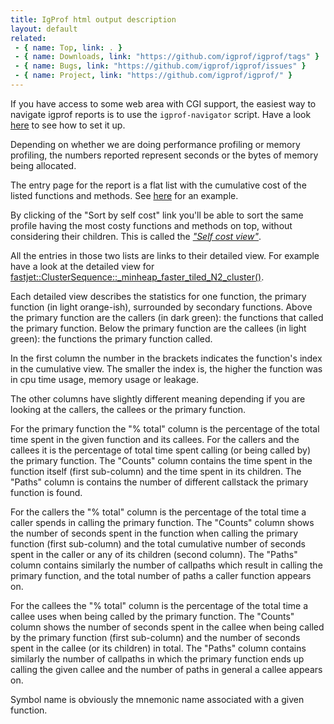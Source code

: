 ```yaml
---
title: IgProf html output description
layout: default
related:
 - { name: Top, link: . }
 - { name: Downloads, link: "https://github.com/igprof/igprof/tags" }
 - { name: Bugs, link: "https://github.com/igprof/igprof/issues" }
 - { name: Project, link: "https://github.com/igprof/igprof/" }
---
```

If you have access to some web area with CGI support, the easiest way to
navigate igprof reports is to use the `igprof-navigator` script. Have a look
[here][setup-igprof-navigator] to see how to set it up.

Depending on whether we are doing performance profiling or memory profiling,
the numbers reported represent seconds or the bytes of memory being allocated.

The entry page for the report is a flat list with the cumulative cost of 
the listed functions and methods. See [here][cumulative-example] for an example.

By clicking of the "Sort by self cost" link you'll be able to sort the same profile
having the most costy functions and methods on top, without considering their
children. This is called the [*"Self cost view"*][self-example].

All the entries in those two lists are links to their detailed view. For
example have a look at the detailed view for
[fastjet::ClusterSequence::_minheap_faster_tiled_N2_cluster()][detail-example].

Each detailed view describes the statistics for one function, the primary
function (in light orange-ish), surrounded by secondary functions. 
Above the primary function are the callers (in dark green):
the functions that called the primary function. Below the primary function are
the callees (in light green): the functions the primary function called. 

In the first column the number in the brackets indicates the function's index
in the cumulative view.  The smaller the index is, the higher the function was
in cpu time usage, memory usage or leakage.

The other columns have slightly different meaning depending if you are looking
at the callers, the callees or the primary function.

For the primary function the "% total" column is the percentage of the total
time spent in the given function and its callees. For the callers and the
callees it is the percentage of total time spent calling (or being called by)
the primary function. The "Counts" column contains the time spent in the function
itself (first sub-column) and the time spent in its children. The "Paths" column is
contains the number of different callstack the primary function is found.

For the callers the "% total" column is the percentage of the total time a
caller spends in calling the primary function. The "Counts" column shows the
number of seconds spent in the function when calling the primary function
(first sub-column) and the total cumulative number of seconds spent in the
caller or any of its children (second column).  The "Paths" column contains similarly
the number of callpaths which result in calling the primary function, and the
total number of paths a caller function appears on.

For the callees the "% total" column is the percentage of the total time a
callee uses when being called by the primary function. The "Counts" column
shows the number of seconds spent in the callee when being called by the
primary function (first sub-column) and the number of seconds spent in the
callee (or its children) in total. The "Paths" column contains similarly the
number of callpaths in which the primary function ends up calling the given
callee and the number of paths in general a callee appears on.

Symbol name is obviously the mnemonic name associated with a given function.

[setup-igprof-navigator]: analysis.html
[cumulative-example]: http://eulisse.web.cern.ch/eulisse/performance/navigator/performance-report
[self-example]: http://eulisse.web.cern.ch/eulisse/performance/navigator/performance-report/self
[detail-example]: http://eulisse.web.cern.ch/eulisse/performance/navigator/performance-report/69 
